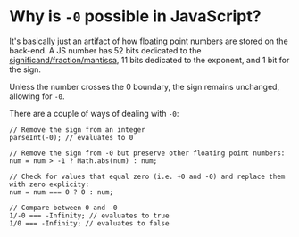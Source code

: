 
# Why is `-0` possible in JavaScript? 

It's basically just an artifact of how floating point numbers are stored on the back-end. A JS number has 52 bits dedicated to the [significand/fraction/mantissa](https://en.wikipedia.org/wiki/Significand), 11 bits dedicated to the exponent, and 1 bit for the sign.  

Unless the number crosses the 0 boundary, the sign remains unchanged, allowing for `-0`.

There are a couple of ways of dealing with `-0`:

```
// Remove the sign from an integer
parseInt(-0); // evaluates to 0

// Remove the sign from -0 but preserve other floating point numbers:
num = num > -1 ? Math.abs(num) : num;

// Check for values that equal zero (i.e. +0 and -0) and replace them with zero explicity:
num = num === 0 ? 0 : num;

// Compare between 0 and -0
1/-0 === -Infinity; // evaluates to true
1/0 === -Infinity; // evaluates to false

```